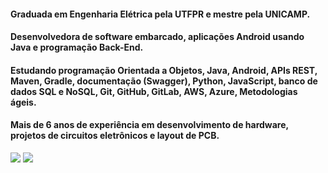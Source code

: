#### Graduada em Engenharia Elétrica pela UTFPR e mestre pela UNICAMP. 

#### Desenvolvedora de software embarcado, aplicações Android usando Java e programação Back-End.

#### Estudando programação Orientada a Objetos, Java, Android, APIs REST, Maven, Gradle, documentação (Swagger), Python, JavaScript, banco de dados SQL e NoSQL, Git, GitHub, GitLab, AWS, Azure, Metodologias ágeis.

#### Mais de 6 anos de experiência em desenvolvimento de hardware, projetos de circuitos eletrônicos e layout de PCB. 

 


  
<div> 
  <a href = "mailto:valeriabeserragarcia@gmail.com"><img src="https://img.shields.io/badge/Gmail-D14836?style=for-the-badge&logo=gmail&logoColor=white"></a>
  <a href="https://www.linkedin.com/in/valeriabeserragarcia" target="_blank"><img src="https://img.shields.io/badge/-LinkedIn-%230077B5?style=for-the-badge&logo=linkedin&logoColor=white" target="_blank"></a> 
</div>
